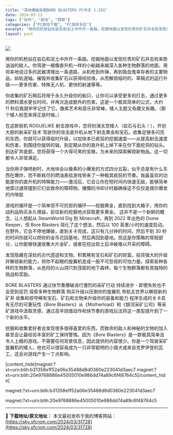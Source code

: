 ```yaml
---
title: "深地爆破采掘BORE BLASTERS PC中文 1.25G"
date: 2024-03-13
tags: ["动作", "射击", "探索"]
categories: ["PC游戏下载", "PC游戏专区"]
excerpt: "用你的机枪钻在岩石和泥土中炸开一条路。挖掘地面以发现珍贵的矿石并击败来势汹汹的敌人。你驾驶一艘像直升机一样的小船越来越深入各种生物群落的地面，用坦率地说过多的武器清理出一条道路，从机枪到炸弹，再到吸血鬼幸存者的主要物品，如轨道轴。摧毁并收集矿石以获得经验值，从而解锁临时的、草稿式的运行升级——更多伤&hellip;"
layout: post
---
```


<img class="aligncenter" src="https://sky.sfcrom.com/wp-content/uploads/2024/03/20240329101412-81807.jpeg" />

用你的机枪钻在岩石和泥土中炸开一条路。挖掘地面以发现珍贵的矿石并击败来势汹汹的敌人。你驾驶一艘像直升机一样的小船越来越深入各种生物群落的地面，用坦率地说过多的武器清理出一条道路，从机枪到炸弹，再到吸血鬼幸存者的主要物品，如轨道轴。摧毁并收集矿石以获得经验值，从而解锁临时的、草稿式的运行升级——更多伤害、特殊无人机、更快的射速等等。

你收集的矿石稍后将用于永久升级你的船只，让你可以承受更多的打击，通过更多的燃料潜水更长时间，并再次造成额外的伤害。这是一个极其简单的公式，大约 11 秒后我就牢牢记住了它。像素艺术和音乐非常棒，矮人主题又有趣又有趣。（那个矮人标签来得正是时候。）

在这款街机 ROGUELIKE 射击游戏中，您将扮演太空矮人（岩石与石头！），开创大胆的新采矿技术
驾驶你的攻击直升机从地下射击黄金和宝石。收集足够多闪亮的东西，你就可以获得临时升级，以加快本已疯狂的挖掘速度——从提高射击速度和伤害，到围绕你旋转的轴，到定期从你的直升机上掉下来在你下面挖洞的钻头。到达矿井底部，您将获得一个大得可笑的宝箱，为未来的探索解锁新物品。这一切都令人非常满足。

当你用子弹喷射时，大地块会以像素的小爆发的方式四分五裂，似乎总是有什么东西在爆炸，而不断耗尽的燃油表给游戏带来了一种极其疯狂的节奏。我最喜欢的功能是你的直升机的特殊能力——激活后，它会让你在短时间内快速无敌，能够简单地穿过通常撞到它们会致命的障碍物。慷慨的冷却计时器确保这不仅仅是偶尔爆发的内啡肽

游戏的循环是一个简单但不可抗拒的循环——挖掘黄金，直到找到大箱子，用你的战利品购买永久增益，前往新的挖掘地点获取更多黄金。
这并不是一个新鲜的概念，让人想起从 SteamWorld Dig 到 Minecraft，再到 2022 年出色的 Dome Keeper，但 Bore Blasters 简化了这个想法，然后以 100 英里/小时的速度启动。在野外，它会不停地爆破，直到关卡完成，这只有几分钟的时间，然后不到 30 秒的时间你就可以把你的金币花回基地，然后再回到基地。但这是你策略的常规部分，让你能够快速收集大片金矿，或者在挖出软土后冲破难以开采的障碍。

发现隐藏在深处的古代遗迹和文物。积累稀有宝石和矿石的财富。投资强大的升级并解锁新的能力，将你不起眼的旋翼机变成一股不可忽视的可怕力量。探索各种各样的生物群落，从危险的火山洞穴到茂密的地下森林，每个生物群落都有其独特的挑战和奖励。

BORE BLASTERS 通过快节奏爆破进行激烈的采矿行动
持续进步 - 即使失败也不会受到惩罚 探索多种生物群落 购买升级以压倒你的旋翼机 导航主世界以解锁新的矿井 收集和掠夺稀有宝石、矿石和文物来升级你的装备和能力 程序生成的关卡具有无尽的可重玩性《Bore Blasters》从《Motherload》和《银河采矿公司》等采矿游戏中汲取灵感，通过高辛烷值动作和快节奏的游戏玩法将这一类型提升到了一个新的水平。

挖掘和收集爱好者会发现很多值得喜爱的东西，而致命的敌人和神秘的文物的加入甚至会让最经验丰富的矿工保持警惕。因为《Bore Blasters》是一款极其简单且令人上瘾的游戏，不需要任何背景信息，因此提供的内容很少。你是一个驾驶采矿旋翼机的矮人，他也可以很容易成为一只非常聪明的小猎犬或来自克罗伊登的瓦工，这会对游戏产生一丁点影响。

[content_hide]magnet:?xt=urn:btih:b31358e1f52a06e35488d8d0360e223041d3aec7
magnet:?xt=urn:btih:20e9768886e45005010e986dd74a89c6f48764c5[/content_hide]

<!--wechatfans start-->magnet:?xt=urn:btih:b31358e1f52a06e35488d8d0360e223041d3aec7
magnet:?xt=urn:btih:20e9768886e45005010e986dd74a89c6f48764c5<!--wechatfans end-->

---
📖 **下载地址/原文地址：** 本文最初发布于我的博客网站：[https://sky.sfcrom.com/2024/03/31728](https://sky.sfcrom.com/2024/03/31728)

